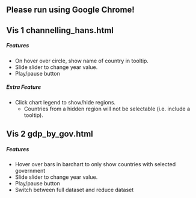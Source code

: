 ## Please run using Google Chrome!

## Vis 1 channelling\_hans.html 
##### Features
* On hover over circle, show name of country in tooltip.
* Slide slider to change year value.
* Play/pause button

##### Extra Feature
* Click chart legend to show/hide regions. 
	* Countries from a hidden region will not be selectable (i.e. include a tooltip).

## Vis 2 gdp\_by\_gov.html
##### Features
* Hover over bars in barchart to only show countries with selected government	
* Slide slider to change year value.
* Play/pause button
* Switch between full dataset and reduce dataset